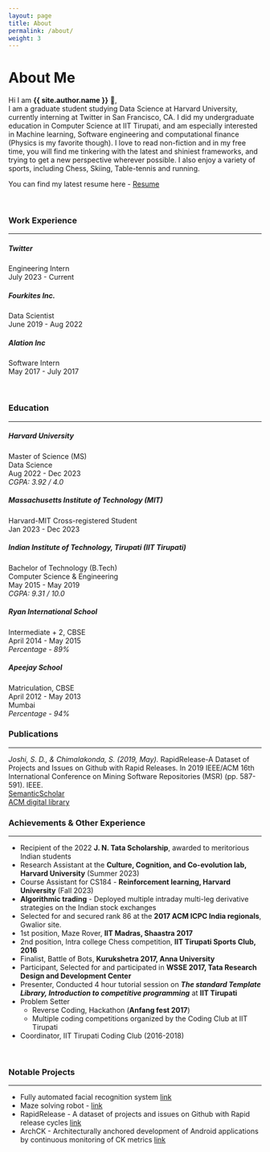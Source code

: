 ```yaml
---
layout: page
title: About
permalink: /about/
weight: 3
---
```


# **About Me**

Hi I am **{{ site.author.name }}** :wave:,<br>
I am a graduate student studying Data Science at Harvard University, currently interning at Twitter in San Francisco, CA. I did my undergraduate education in Computer Science at IIT Tirupati, and am especially interested in Machine learning, Software engineering and computational finance (Physics is my favorite though).  I love to read non-fiction and in my free time, you will find me tinkering with the latest and shiniest frameworks, and trying to get a new perspective wherever possible. I also enjoy a variety of sports, including Chess, Skiing, Table-tennis and running.

You can find my latest resume here - [Resume](../resume_saket_harvard_jun_2023_twitter-9.pdf)

<br>

### Work Experience
--------------------
<!--
<div class="row">
{% include about/skills.html title="Programming Skills" source=site.data.programming-skills %}
{% include about/skills.html title="Other Skills" source=site.data.other-skills %}
</div>

<div class="row">
{% include about/timeline.html %}
</div>
-->


##### Twitter
Engineering Intern <br>
July 2023 - Current <br>

##### Fourkites Inc.
Data Scientist <br>
June 2019 - Aug 2022  <br>

##### Alation Inc
Software Intern <br>
May 2017 - July 2017 <br>


<br>

### Education
---------------------

##### Harvard University
Master of Science (MS) <br>
Data Science <br>
Aug 2022 - Dec 2023 <br>
*CGPA: 3.92 / 4.0* <br>

##### Massachusetts Institute of Technology (MIT)
Harvard-MIT Cross-registered Student <br>
Jan 2023 - Dec 2023 <br>


##### Indian Institute of Technology, Tirupati (IIT Tirupati)
Bachelor of Technology (B.Tech) <br>
Computer Science & Engineering <br>
May 2015 - May 2019 <br>
*CGPA: 9.31 / 10.0* <br>

##### Ryan International School 
Intermediate + 2, CBSE<br>
April 2014 - May 2015 <br>
*Percentage - 89%*

##### Apeejay School
Matriculation, CBSE <br>
April 2012 - May 2013 <br>
Mumbai <br>
*Percentage - 94%*

### Publications
---------------------

*Joshi, S. D., & Chimalakonda, S. (2019, May).* RapidRelease-A Dataset of Projects and Issues on Github with Rapid Releases. In 2019 IEEE/ACM 16th International Conference on Mining Software Repositories (MSR) (pp. 587-591). IEEE. <br>
[SemanticScholar](https://www.semanticscholar.org/paper/RapidRelease-A-Dataset-of-Projects-and-Issues-on-Joshi-Chimalakonda/b1bffb9d54687235b141372b4b94165a48e83bac) <br>
[ACM digital library](https://dl.acm.org/doi/10.1109/MSR.2019.00088) 
<br>

### Achievements & Other Experience 
---------------------
+ Recipient of the 2022 **J. N. Tata Scholarship**, awarded to meritorious Indian students
+ Research Assistant at the **Culture, Cognition, and Co-evolution lab, Harvard University** (Summer 2023)
+ Course Assistant for CS184 - **Reinforcement learning, Harvard University** (Fall 2023)
+ **Algorithmic trading** - Deployed multiple intraday multi-leg derivative strategies on the Indian stock exchanges
+ Selected for and secured rank 86 at the **2017 ACM ICPC India regionals**, Gwalior site.
+ 1st position, Maze Rover, **IIT Madras, Shaastra 2017**
+ 2nd position, Intra college Chess competition, **IIT Tirupati Sports Club, 2016**
+ Finalist, Battle of Bots, **Kurukshetra 2017, Anna University**
+ Participant, Selected for and participated in **WSSE 2017, Tata Research Design and Development Center**
+ Presenter, Conducted 4 hour tutorial session on ***The standard Template Library, Introduction to competitive programming*** at **IIT Tirupati**
+ Problem Setter
	+ Reverse Coding, Hackathon (**Anfang fest 2017**)
	+ Multiple coding competitions organized by the Coding Club at IIT Tirupati
+ Coordinator, IIT Tirupati Coding Club (2016-2018)
<br>

### Notable Projects
---------------------

+ Fully automated facial recognition system [link](/projects/1-facial-recognition)
+ Maze solving robot - [link](/projects/2-maze-solving-robot)
+ RapidRelease - A dataset of projects and issues on Github with Rapid release cycles [link](/projects/3-rapidrelease)
+ ArchCK - Architecturally anchored development of Android applications by continuous monitoring of CK metrics [link](/projects/4-archck)
<br>



